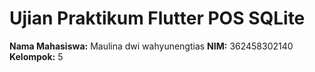 # Ujian Praktikum Flutter POS SQLite
**Nama Mahasiswa:** Maulina dwi wahyunengtias
**NIM:** 362458302140
**Kelompok:** 5



